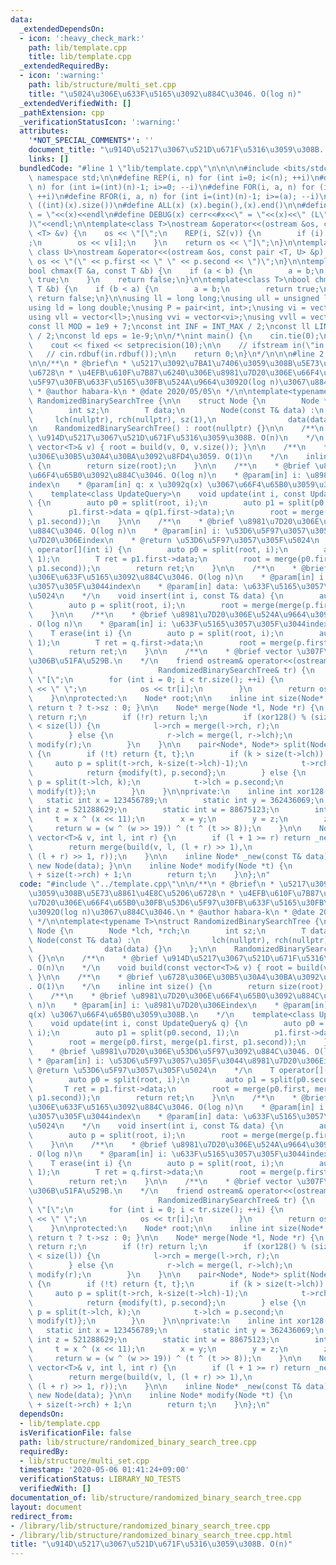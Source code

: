```yaml
---
data:
  _extendedDependsOn:
  - icon: ':heavy_check_mark:'
    path: lib/template.cpp
    title: lib/template.cpp
  _extendedRequiredBy:
  - icon: ':warning:'
    path: lib/structure/multi_set.cpp
    title: "\u5024\u306E\u633F\u5165\u3092\u884C\u3046. O(log n)"
  _extendedVerifiedWith: []
  _pathExtension: cpp
  _verificationStatusIcon: ':warning:'
  attributes:
    '*NOT_SPECIAL_COMMENTS*': ''
    document_title: "\u914D\u5217\u3067\u521D\u671F\u5316\u3059\u308B. O(n)"
    links: []
  bundledCode: "#line 1 \"lib/template.cpp\"\n\n\n\n#include <bits/stdc++.h>\n\nusing\
    \ namespace std;\n\n#define REP(i, n) for (int i=0; i<(n); ++i)\n#define RREP(i,\
    \ n) for (int i=(int)(n)-1; i>=0; --i)\n#define FOR(i, a, n) for (int i=(a); i<(n);\
    \ ++i)\n#define RFOR(i, a, n) for (int i=(int)(n)-1; i>=(a); --i)\n\n#define SZ(x)\
    \ ((int)(x).size())\n#define ALL(x) (x).begin(),(x).end()\n\n#define DUMP(x) cerr<<#x<<\"\
    \ = \"<<(x)<<endl\n#define DEBUG(x) cerr<<#x<<\" = \"<<(x)<<\" (L\"<<__LINE__<<\"\
    )\"<<endl;\n\ntemplate<class T>\nostream &operator<<(ostream &os, const vector\
    \ <T> &v) {\n    os << \"[\";\n    REP(i, SZ(v)) {\n        if (i) os << \", \"\
    ;\n        os << v[i];\n    }\n    return os << \"]\";\n}\n\ntemplate<class T,\
    \ class U>\nostream &operator<<(ostream &os, const pair <T, U> &p) {\n    return\
    \ os << \"(\" << p.first << \" \" << p.second << \")\";\n}\n\ntemplate<class T>\n\
    bool chmax(T &a, const T &b) {\n    if (a < b) {\n        a = b;\n        return\
    \ true;\n    }\n    return false;\n}\n\ntemplate<class T>\nbool chmin(T &a, const\
    \ T &b) {\n    if (b < a) {\n        a = b;\n        return true;\n    }\n   \
    \ return false;\n}\n\nusing ll = long long;\nusing ull = unsigned long long;\n\
    using ld = long double;\nusing P = pair<int, int>;\nusing vi = vector<int>;\n\
    using vll = vector<ll>;\nusing vvi = vector<vi>;\nusing vvll = vector<vll>;\n\n\
    const ll MOD = 1e9 + 7;\nconst int INF = INT_MAX / 2;\nconst ll LINF = LLONG_MAX\
    \ / 2;\nconst ld eps = 1e-9;\n\n/*\nint main() {\n    cin.tie(0);\n    ios::sync_with_stdio(false);\n\
    \    cout << fixed << setprecision(10);\n\n    // ifstream in(\"in.txt\");\n \
    \   // cin.rdbuf(in.rdbuf());\n\n    return 0;\n}\n*/\n\n\n#line 2 \"lib/structure/randomized_binary_search_tree.cpp\"\
    \n\n/**\n * @brief\n * \u5217\u3092\u7BA1\u7406\u3059\u308B\u5E73\u8861\u4E8C\u5206\
    \u6728\n * \u4EFB\u610F\u7B87\u6240\u306E\u8981\u7D20\u306E\u66F4\u65B0\u30FB\u53D6\
    \u5F97\u30FB\u633F\u5165\u30FB\u524A\u9664\u3092O(log n)\u3067\u884C\u3046.\n\
    \ * @author habara-k\n * @date 2020/05/05\n */\n\ntemplate<typename T>\nstruct\
    \ RandomizedBinarySearchTree {\n\n    struct Node {\n        Node *lch, *rch;\n\
    \        int sz;\n        T data;\n        Node(const T& data) :\n           \
    \     lch(nullptr), rch(nullptr), sz(1),\n                data(data) {}\n    };\n\
    \n    RandomizedBinarySearchTree() : root(nullptr) {}\n\n    /**\n    * @brief\
    \ \u914D\u5217\u3067\u521D\u671F\u5316\u3059\u308B. O(n)\n    */\n    void build(const\
    \ vector<T>& v) { root = build(v, 0, v.size()); }\n\n    /**\n    * @brief \u6728\
    \u306E\u30B5\u30A4\u30BA\u3092\u8FD4\u3059. O(1)\n    */\n    inline int size()\
    \ {\n        return size(root);\n    }\n\n    /**\n    * @brief \u8981\u7D20\u306E\
    \u66F4\u65B0\u3092\u884C\u3046. O(log n)\n    * @param[in] i: \u8981\u7D20\u306E\
    index\n    * @param[in] q: x \u3092q(x) \u3067\u66F4\u65B0\u3059\u308B.\n    */\n\
    \    template<class UpdateQuery>\n    void update(int i, const UpdateQuery& q)\
    \ {\n        auto p0 = split(root, i);\n        auto p1 = split(p0.second, 1);\n\
    \        p1.first->data = q(p1.first->data);\n        root = merge(p0.first, merge(p1.first,\
    \ p1.second));\n    }\n\n    /**\n    * @brief \u8981\u7D20\u306E\u53D6\u5F97\u3092\
    \u884C\u3046. O(log n)\n    * @param[in] i: \u53D6\u5F97\u3057\u305F\u3044\u8981\
    \u7D20\u306Eindex\n    * @return \u53D6\u5F97\u3057\u305F\u5024\n    */\n    T\
    \ operator[](int i) {\n        auto p0 = split(root, i);\n        auto p1 = split(p0.second,\
    \ 1);\n        T ret = p1.first->data;\n        root = merge(p0.first, merge(p1.first,\
    \ p1.second));\n        return ret;\n    }\n\n    /**\n    * @brief \u8981\u7D20\
    \u306E\u633F\u5165\u3092\u884C\u3046. O(log n)\n    * @param[in] i: \u633F\u5165\
    \u3057\u305F\u3044index\n    * @param[in] data: \u633F\u5165\u3057\u305F\u3044\
    \u5024\n    */\n    void insert(int i, const T& data) {\n        auto q = _new(data);\n\
    \        auto p = split(root, i);\n        root = merge(merge(p.first, q), p.second);\n\
    \    }\n\n    /**\n    * @brief \u8981\u7D20\u306E\u524A\u9664\u3092\u884C\u3046\
    . O(log n)\n    * @param[in] i: \u633F\u5165\u3057\u305F\u3044index\n    */\n\
    \    T erase(int i) {\n        auto p = split(root, i);\n        auto q = split(p.second,\
    \ 1);\n        T ret = q.first->data;\n        root = merge(p.first, q.second);\n\
    \        return ret;\n    }\n\n    /**\n    * @brief vector \u307F\u305F\u3044\
    \u306B\u51FA\u529B.\n    */\n    friend ostream& operator<<(ostream& os,\n   \
    \                            RandomizedBinarySearchTree& tr) {\n        os <<\
    \ \"[\";\n        for (int i = 0; i < tr.size(); ++i) {\n            if (i) os\
    \ << \" \";\n            os << tr[i];\n        }\n        return os << \"]\";\n\
    \    }\n\nprotected:\n    Node* root;\n\n    inline int size(Node* t) const {\
    \ return t ? t->sz : 0; }\n\n    Node* merge(Node *l, Node *r) {\n        if (!l)\
    \ return r;\n        if (!r) return l;\n        if (xor128() % (size(l) + size(r))\
    \ < size(l)) {\n            l->rch = merge(l->rch, r);\n            return modify(l);\n\
    \        } else {\n            r->lch = merge(l, r->lch);\n            return\
    \ modify(r);\n        }\n    }\n\n    pair<Node*, Node*> split(Node* t, int k)\
    \ {\n        if (!t) return {t, t};\n        if (k > size(t->lch)) {\n       \
    \     auto p = split(t->rch, k-size(t->lch)-1);\n            t->rch = p.first;\n\
    \            return {modify(t), p.second};\n        } else {\n            auto\
    \ p = split(t->lch, k);\n            t->lch = p.second;\n            return {p.first,\
    \ modify(t)};\n        }\n    }\n\nprivate:\n    inline int xor128() {\n     \
    \   static int x = 123456789;\n        static int y = 362436069;\n        static\
    \ int z = 521288629;\n        static int w = 88675123;\n        int t;\n\n   \
    \     t = x ^ (x << 11);\n        x = y;\n        y = z;\n        z = w;\n   \
    \     return w = (w ^ (w >> 19)) ^ (t ^ (t >> 8));\n    }\n\n    Node* build(const\
    \ vector<T>& v, int l, int r) {\n        if (l + 1 >= r) return _new(v[l]);\n\
    \        return merge(build(v, l, (l + r) >> 1),\n                     build(v,\
    \ (l + r) >> 1, r));\n    }\n\n    inline Node* _new(const T& data) const { return\
    \ new Node(data); }\n\n    inline Node* modify(Node *t) {\n        t->sz = size(t->lch)\
    \ + size(t->rch) + 1;\n        return t;\n    }\n};\n"
  code: "#include \"../template.cpp\"\n\n/**\n * @brief\n * \u5217\u3092\u7BA1\u7406\
    \u3059\u308B\u5E73\u8861\u4E8C\u5206\u6728\n * \u4EFB\u610F\u7B87\u6240\u306E\u8981\
    \u7D20\u306E\u66F4\u65B0\u30FB\u53D6\u5F97\u30FB\u633F\u5165\u30FB\u524A\u9664\
    \u3092O(log n)\u3067\u884C\u3046.\n * @author habara-k\n * @date 2020/05/05\n\
    \ */\n\ntemplate<typename T>\nstruct RandomizedBinarySearchTree {\n\n    struct\
    \ Node {\n        Node *lch, *rch;\n        int sz;\n        T data;\n       \
    \ Node(const T& data) :\n                lch(nullptr), rch(nullptr), sz(1),\n\
    \                data(data) {}\n    };\n\n    RandomizedBinarySearchTree() : root(nullptr)\
    \ {}\n\n    /**\n    * @brief \u914D\u5217\u3067\u521D\u671F\u5316\u3059\u308B\
    . O(n)\n    */\n    void build(const vector<T>& v) { root = build(v, 0, v.size());\
    \ }\n\n    /**\n    * @brief \u6728\u306E\u30B5\u30A4\u30BA\u3092\u8FD4\u3059\
    . O(1)\n    */\n    inline int size() {\n        return size(root);\n    }\n\n\
    \    /**\n    * @brief \u8981\u7D20\u306E\u66F4\u65B0\u3092\u884C\u3046. O(log\
    \ n)\n    * @param[in] i: \u8981\u7D20\u306Eindex\n    * @param[in] q: x \u3092\
    q(x) \u3067\u66F4\u65B0\u3059\u308B.\n    */\n    template<class UpdateQuery>\n\
    \    void update(int i, const UpdateQuery& q) {\n        auto p0 = split(root,\
    \ i);\n        auto p1 = split(p0.second, 1);\n        p1.first->data = q(p1.first->data);\n\
    \        root = merge(p0.first, merge(p1.first, p1.second));\n    }\n\n    /**\n\
    \    * @brief \u8981\u7D20\u306E\u53D6\u5F97\u3092\u884C\u3046. O(log n)\n   \
    \ * @param[in] i: \u53D6\u5F97\u3057\u305F\u3044\u8981\u7D20\u306Eindex\n    *\
    \ @return \u53D6\u5F97\u3057\u305F\u5024\n    */\n    T operator[](int i) {\n\
    \        auto p0 = split(root, i);\n        auto p1 = split(p0.second, 1);\n \
    \       T ret = p1.first->data;\n        root = merge(p0.first, merge(p1.first,\
    \ p1.second));\n        return ret;\n    }\n\n    /**\n    * @brief \u8981\u7D20\
    \u306E\u633F\u5165\u3092\u884C\u3046. O(log n)\n    * @param[in] i: \u633F\u5165\
    \u3057\u305F\u3044index\n    * @param[in] data: \u633F\u5165\u3057\u305F\u3044\
    \u5024\n    */\n    void insert(int i, const T& data) {\n        auto q = _new(data);\n\
    \        auto p = split(root, i);\n        root = merge(merge(p.first, q), p.second);\n\
    \    }\n\n    /**\n    * @brief \u8981\u7D20\u306E\u524A\u9664\u3092\u884C\u3046\
    . O(log n)\n    * @param[in] i: \u633F\u5165\u3057\u305F\u3044index\n    */\n\
    \    T erase(int i) {\n        auto p = split(root, i);\n        auto q = split(p.second,\
    \ 1);\n        T ret = q.first->data;\n        root = merge(p.first, q.second);\n\
    \        return ret;\n    }\n\n    /**\n    * @brief vector \u307F\u305F\u3044\
    \u306B\u51FA\u529B.\n    */\n    friend ostream& operator<<(ostream& os,\n   \
    \                            RandomizedBinarySearchTree& tr) {\n        os <<\
    \ \"[\";\n        for (int i = 0; i < tr.size(); ++i) {\n            if (i) os\
    \ << \" \";\n            os << tr[i];\n        }\n        return os << \"]\";\n\
    \    }\n\nprotected:\n    Node* root;\n\n    inline int size(Node* t) const {\
    \ return t ? t->sz : 0; }\n\n    Node* merge(Node *l, Node *r) {\n        if (!l)\
    \ return r;\n        if (!r) return l;\n        if (xor128() % (size(l) + size(r))\
    \ < size(l)) {\n            l->rch = merge(l->rch, r);\n            return modify(l);\n\
    \        } else {\n            r->lch = merge(l, r->lch);\n            return\
    \ modify(r);\n        }\n    }\n\n    pair<Node*, Node*> split(Node* t, int k)\
    \ {\n        if (!t) return {t, t};\n        if (k > size(t->lch)) {\n       \
    \     auto p = split(t->rch, k-size(t->lch)-1);\n            t->rch = p.first;\n\
    \            return {modify(t), p.second};\n        } else {\n            auto\
    \ p = split(t->lch, k);\n            t->lch = p.second;\n            return {p.first,\
    \ modify(t)};\n        }\n    }\n\nprivate:\n    inline int xor128() {\n     \
    \   static int x = 123456789;\n        static int y = 362436069;\n        static\
    \ int z = 521288629;\n        static int w = 88675123;\n        int t;\n\n   \
    \     t = x ^ (x << 11);\n        x = y;\n        y = z;\n        z = w;\n   \
    \     return w = (w ^ (w >> 19)) ^ (t ^ (t >> 8));\n    }\n\n    Node* build(const\
    \ vector<T>& v, int l, int r) {\n        if (l + 1 >= r) return _new(v[l]);\n\
    \        return merge(build(v, l, (l + r) >> 1),\n                     build(v,\
    \ (l + r) >> 1, r));\n    }\n\n    inline Node* _new(const T& data) const { return\
    \ new Node(data); }\n\n    inline Node* modify(Node *t) {\n        t->sz = size(t->lch)\
    \ + size(t->rch) + 1;\n        return t;\n    }\n};\n"
  dependsOn:
  - lib/template.cpp
  isVerificationFile: false
  path: lib/structure/randomized_binary_search_tree.cpp
  requiredBy:
  - lib/structure/multi_set.cpp
  timestamp: '2020-05-06 01:41:24+09:00'
  verificationStatus: LIBRARY_NO_TESTS
  verifiedWith: []
documentation_of: lib/structure/randomized_binary_search_tree.cpp
layout: document
redirect_from:
- /library/lib/structure/randomized_binary_search_tree.cpp
- /library/lib/structure/randomized_binary_search_tree.cpp.html
title: "\u914D\u5217\u3067\u521D\u671F\u5316\u3059\u308B. O(n)"
---
```

